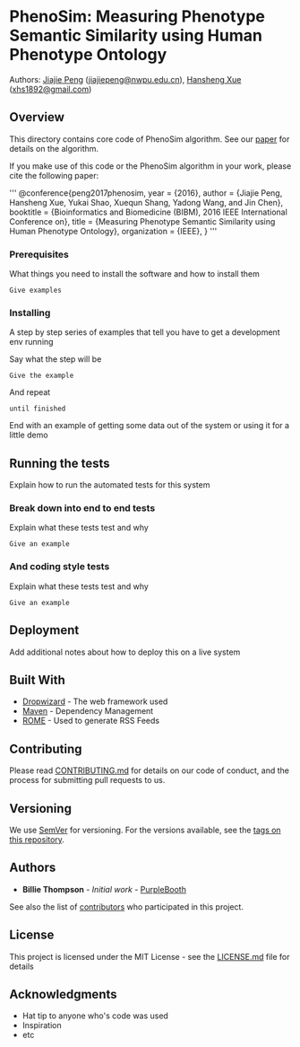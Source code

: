 # PhenoSim: Measuring Phenotype Semantic Similarity using Human Phenotype Ontology

Authors: [Jiajie Peng](http://teacher.nwpu.edu.cn/peng) (jiajiepeng@nwpu.edu.cn), [Hansheng Xue](https://sites.google.com/site/xuehansh/) (xhs1892@gmail.com)

## Overview

This directory contains core code of PhenoSim algorithm. See our [paper](http://ieeexplore.ieee.org/document/7822617/) for details on the algorithm.

If you make use of this code or the PhenoSim algorithm in your work, please cite the following paper:

'''
@conference{peng2017phenosim,
year = {2016},
author = {Jiajie Peng, Hansheng Xue, Yukai Shao, Xuequn Shang, Yadong Wang, and Jin Chen},
booktitle = {Bioinformatics and Biomedicine (BIBM), 2016 IEEE International Conference on},
title = {Measuring Phenotype Semantic Similarity using Human Phenotype Ontology},
organization = {IEEE},
}
'''

### Prerequisites

What things you need to install the software and how to install them

```
Give examples
```

### Installing

A step by step series of examples that tell you have to get a development env running

Say what the step will be

```
Give the example
```

And repeat

```
until finished
```

End with an example of getting some data out of the system or using it for a little demo

## Running the tests

Explain how to run the automated tests for this system

### Break down into end to end tests

Explain what these tests test and why

```
Give an example
```

### And coding style tests

Explain what these tests test and why

```
Give an example
```

## Deployment

Add additional notes about how to deploy this on a live system

## Built With

* [Dropwizard](http://www.dropwizard.io/1.0.2/docs/) - The web framework used
* [Maven](https://maven.apache.org/) - Dependency Management
* [ROME](https://rometools.github.io/rome/) - Used to generate RSS Feeds

## Contributing

Please read [CONTRIBUTING.md](https://gist.github.com/PurpleBooth/b24679402957c63ec426) for details on our code of conduct, and the process for submitting pull requests to us.

## Versioning

We use [SemVer](http://semver.org/) for versioning. For the versions available, see the [tags on this repository](https://github.com/your/project/tags). 

## Authors

* **Billie Thompson** - *Initial work* - [PurpleBooth](https://github.com/PurpleBooth)

See also the list of [contributors](https://github.com/your/project/contributors) who participated in this project.

## License

This project is licensed under the MIT License - see the [LICENSE.md](LICENSE.md) file for details

## Acknowledgments

* Hat tip to anyone who's code was used
* Inspiration
* etc

